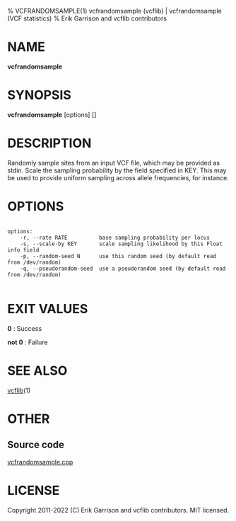 % VCFRANDOMSAMPLE(1) vcfrandomsample (vcflib) | vcfrandomsample (VCF statistics)
% Erik Garrison and vcflib contributors

# NAME

**vcfrandomsample**

# SYNOPSIS

**vcfrandomsample** [options] [<vcf file>]

# DESCRIPTION

Randomly sample sites from an input VCF file, which may be provided as stdin. Scale the sampling probability by the field specified in KEY. This may be used to provide uniform sampling across allele frequencies, for instance.



# OPTIONS

```

options:
    -r, --rate RATE          base sampling probability per locus
    -s, --scale-by KEY       scale sampling likelihood by this Float info field
    -p, --random-seed N      use this random seed (by default read from /dev/random)
    -q, --pseudorandom-seed  use a pseudorandom seed (by default read from /dev/random)


```





# EXIT VALUES

**0**
: Success

**not 0**
: Failure

# SEE ALSO



[vcflib](./vcflib.md)(1)



# OTHER

## Source code

[vcfrandomsample.cpp](https://github.com/vcflib/vcflib/blob/master/src/vcfrandomsample.cpp)

# LICENSE

Copyright 2011-2022 (C) Erik Garrison and vcflib contributors. MIT licensed.

<!--
  Created with ./scripts/bin2md.rb scripts/bin2md-template.erb
-->
